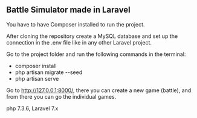 ## Battle Simulator made in Laravel

You have to have Composer installed to run the project.

After cloning the repository create a MySQL database and set up the 
connection in the .env file like in any other Laravel project. 

Go to the project folder and run the following commands in the terminal:

- composer install
- php artisan migrate --seed
- php artisan serve

Go to http://127.0.0.1:8000/, there you can create a new game (battle), and from there you can go the individual games.  

php 7.3.6, Laravel 7.x